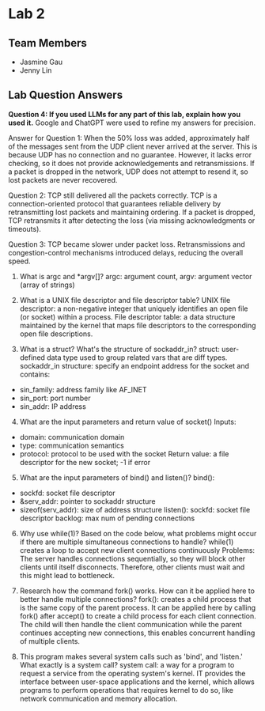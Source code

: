 # Lab 2

## Team Members
- Jasmine Gau
- Jenny Lin

## Lab Question Answers
**Question 4: If you used LLMs for any part of this lab, explain how you used it.**
Google and ChatGPT were used to refine my answers for precision.

Answer for Question 1: 
When the 50% loss was added, approximately half of the messages sent from the UDP client never arrived at the server. This is because UDP has no connection and no guarantee. However, it lacks error checking, so it does not provide acknowledgements and retransmissions. If a packet is dropped in the network, UDP does not attempt to resend it, so lost packets are never recovered.

Question 2:
TCP still delivered all the packets correctly. TCP is a connection-oriented protocol that guarantees reliable delivery by retransmitting lost packets and maintaining ordering. If a packet is dropped, TCP retransmits it after detecting the loss (via missing acknowledgments or timeouts).

Question 3:
TCP became slower under packet loss. Retransmissions and congestion-control mechanisms introduced delays, reducing the overall speed.

1. What is argc and *argv[]?
argc: argument count, argv: argument vector (array of strings)

2. What is a UNIX file descriptor and file descriptor table?
UNIX file descriptor: a non-negative integer that uniquely identifies an open file (or socket) within a process. 
File descriptor table: a data structure maintained by the kernel that maps file descriptors to the corresponding open file descriptions.

3. What is a struct? What's the structure of sockaddr_in?
struct: user-defined data type used to group related vars that are diff types. 
sockaddr_in structure: specify an endpoint address for the socket and contains:
- sin_family: address family like AF_INET
- sin_port: port number 
- sin_addr: IP address 

4. What are the input parameters and return value of socket()
Inputs: 
- domain: communication domain 
- type: communication semantics
- protocol: protocol to be used with the socket 
Return value: a file descriptor for the new socket; -1 if error

5. What are the input parameters of bind() and listen()?
bind(): 
- sockfd: socket file descriptor
- &serv_addr: pointer to sockaddr structure
- sizeof(serv_addr): size of address structure
listen(): 
sockfd: socket file descriptor
backlog: max num of pending connections

6.  Why use while(1)? Based on the code below, what problems might occur if there are multiple simultaneous connections to handle?
while(1) creates a loop to accept new client connections continuously
Problems: The server handles connections sequentially, so they will block other clients until itself disconnects. Therefore, other clients must wait and this might lead to bottleneck.

7. Research how the command fork() works. How can it be applied here to better handle multiple connections?
fork(): creates a child process that is the same copy of the parent process. It can be applied here by calling fork() after accept() to create a child process for each client connection. The child will then handle the client communication while the parent continues accepting new connections, this enables concurrent handling of multiple clients.

8. This program makes several system calls such as 'bind', and 'listen.' What exactly is a system call?
system call: a way for a program to request a service from the operating system's kernel. IT provides the interface between user-space applications and the kernel, which allows programs to perform operations that requires kernel to do so, like network communication and memory allocation.


